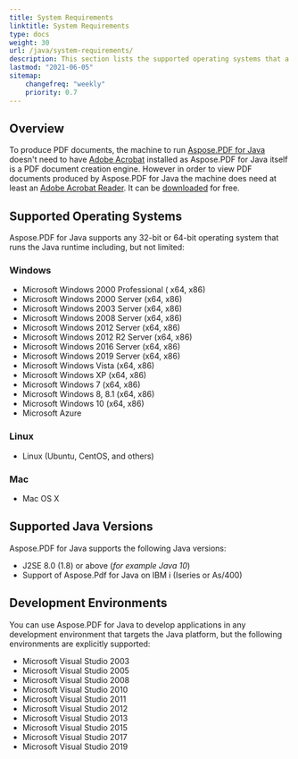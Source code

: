 ```yaml
---
title: System Requirements
linktitle: System Requirements
type: docs
weight: 30
url: /java/system-requirements/
description: This section lists the supported operating systems that a developer needs to successfully work with Aspose.PDF for Java.
lastmod: "2021-06-05"
sitemap:
    changefreq: "weekly"
    priority: 0.7
---
```


## Overview

To produce PDF documents, the machine to run [Aspose.PDF for Java](https://products.aspose.com/pdf/java) doesn't need to have [Adobe Acrobat](http://www.adobe.com/products/acrobatpro/main.html) installed as Aspose.PDF for Java itself is a PDF document creation engine. However in order to view PDF documents produced by Aspose.PDF for Java the machine does need at least an [Adobe Acrobat Reader](http://www.adobe.com/products/acrobat/readermain.html). It can be [downloaded](http://www.adobe.com/products/acrobat/readermain.html) for free.

## Supported Operating Systems

Aspose.PDF for Java supports any 32-bit or 64-bit operating system that runs the Java runtime including, but not limited:

### Windows

- Microsoft Windows 2000 Professional ( x64, x86)
- Microsoft Windows 2000 Server (x64, x86)
- Microsoft Windows 2003 Server (x64, x86)
- Microsoft Windows 2008 Server (x64, x86)
- Microsoft Windows 2012 Server (x64, x86)
- Microsoft Windows 2012 R2 Server (x64, x86)
- Microsoft Windows 2016 Server (x64, x86)
- Microsoft Windows 2019 Server (x64, x86)
- Microsoft Windows Vista (x64, x86)
- Microsoft Windows XP (x64, x86)
- Microsoft Windows 7 (x64, x86)
- Microsoft Windows 8, 8.1 (x64, x86)
- Microsoft Windows 10 (x64, x86)
- Microsoft Azure

### Linux

- Linux (Ubuntu, CentOS, and others)

### Mac

- Mac OS X

## Supported Java Versions

Aspose.PDF for Java supports the following Java versions:

- J2SE 8.0 (1.8) or above (*for example Java 10*) 
- Support of Aspose.Pdf for Java on IBM i (Iseries or As/400)

## Development Environments

You can use Aspose.PDF for Java to develop applications in any development environment that targets the Java platform, but the following environments are explicitly supported:

- Microsoft Visual Studio 2003
- Microsoft Visual Studio 2005
- Microsoft Visual Studio 2008
- Microsoft Visual Studio 2010
- Microsoft Visual Studio 2011
- Microsoft Visual Studio 2012
- Microsoft Visual Studio 2013
- Microsoft Visual Studio 2015
- Microsoft Visual Studio 2017
- Microsoft Visual Studio 2019

